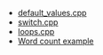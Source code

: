 - [default_values.cpp](default_values.cpp)
- [switch.cpp](switch.cpp)
- [loops.cpp](loops.cpp)
- [Word count example](wordcount/)
